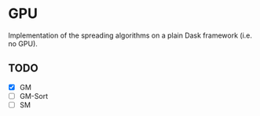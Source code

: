# GPU

Implementation of the spreading algorithms on a plain Dask framework (i.e. no GPU).

## TODO

- [x] GM
- [ ] GM-Sort
- [ ] SM
